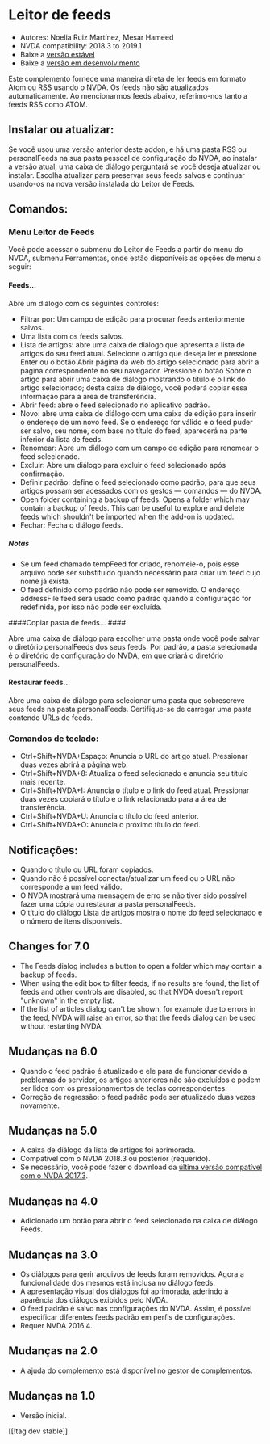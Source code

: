 # Leitor de feeds #

* Autores: Noelia Ruiz Martínez, Mesar Hameed
* NVDA compatibility: 2018.3 to 2019.1
* Baixe a [versão estável][1]
* Baixe a [versão em desenvolvimento][2]

Este complemento fornece uma maneira direta de ler feeds em formato Atom ou
RSS usando o NVDA. Os feeds não são atualizados automaticamente.  Ao
mencionarmos feeds abaixo, referimo-nos tanto a feeds RSS como ATOM.

## Instalar ou atualizar: ##

Se você usou uma versão anterior deste addon, e há uma pasta RSS ou
personalFeeds na sua pasta pessoal de configuração do NVDA, ao instalar a
versão atual, uma caixa de diálogo perguntará se você deseja atualizar ou
instalar. Escolha atualizar para preservar seus feeds salvos e continuar
usando-os na nova versão instalada do Leitor de Feeds.

## Comandos: ##

### Menu Leitor de Feeds ###

Você pode acessar o submenu do Leitor de Feeds a partir do menu do NVDA,
submenu Ferramentas, onde estão disponíveis as opções de menu a seguir:

#### Feeds... ####

Abre um diálogo com os seguintes controles:

* Filtrar por: Um campo de edição para procurar feeds anteriormente salvos.
* Uma lista com os feeds salvos.
* Lista de artigos: abre uma caixa de diálogo que apresenta a lista de
  artigos do seu feed atual. Selecione o artigo que deseja ler e pressione
  Enter ou o botão Abrir página da web do artigo selecionado para abrir a
  página correspondente no seu navegador. Pressione o botão Sobre o artigo
  para abrir uma caixa de diálogo mostrando o título e o link do artigo
  selecionado; desta caixa de diálogo, você poderá copiar essa informação
  para a área de transferência.
* Abrir feed: abre o feed selecionado no aplicativo padrão.
* Novo: abre uma caixa de diálogo com uma caixa de edição para inserir o
  endereço de um novo feed. Se o endereço for válido e o feed puder ser
  salvo, seu nome, com base no título do feed, aparecerá na parte inferior
  da lista de feeds.
* Renomear: Abre um diálogo com um campo de edição para renomear o feed
  selecionado.
* Excluir: Abre um diálogo para excluir o feed selecionado após confirmação.
* Definir padrão: define o feed selecionado como padrão, para que seus
  artigos possam ser acessados com os gestos — comandos — do NVDA.
* Open folder containing a backup of feeds: Opens a folder which may contain
  a backup of feeds. This can be useful to explore and delete feeds which
  shouldn't be imported when the add-on is updated.
* Fechar: Fecha o diálogo feeds.

##### Notas #####

* Se um feed chamado tempFeed for criado, renomeie-o, pois esse arquivo pode
  ser substituído quando necessário para criar um feed cujo nome já exista.
* O feed definido como padrão não pode ser removido. O endereço addressFile
  feed será usado como padrão quando a configuração for redefinida, por isso
  não pode ser excluída.

####Copiar pasta de feeds... ####

Abre uma caixa de diálogo para escolher uma pasta onde você pode salvar o
diretório personalFeeds dos seus feeds. Por padrão, a pasta selecionada é o
diretório de configuração do NVDA, em que criará o diretório personalFeeds.

#### Restaurar feeds... ####

Abre uma caixa de diálogo para selecionar uma pasta que sobrescreve seus
feeds na pasta personalFeeds. Certifique-se de carregar uma pasta contendo
URLs de feeds.

### Comandos de teclado: ###

* Ctrl+Shift+NVDA+Espaço: Anuncia o URL do artigo atual. Pressionar duas
  vezes abrirá a página web.
* Ctrl+Shift+NVDA+8: Atualiza o feed selecionado e anuncia seu título mais
  recente.
* Ctrl+Shift+NVDA+I: Anuncia o título e o link do feed atual. Pressionar
  duas vezes copiará o título e o link relacionado para a área de
  transferência.
* Ctrl+Shift+NVDA+U: Anuncia o título do feed anterior.
* Ctrl+Shift+NVDA+O: Anuncia o próximo título do feed.

## Notificações: ##

* Quando o título ou URL foram copiados.
* Quando não é possível conectar/atualizar um feed ou o URL não corresponde
  a um feed válido.
* O NVDA mostrará uma mensagem de erro se não tiver sido possível fazer uma
  cópia ou restaurar a pasta personalFeeds.
* O título do diálogo Lista de artigos mostra o nome do feed selecionado e o
  número de itens disponíveis.

## Changes for 7.0 ##

* The Feeds dialog includes a button to open a folder which may contain a
  backup of feeds.
* When using the edit box to filter feeds, if no results are found, the list
  of feeds and other controls are disabled, so that NVDA doesn't report
  "unknown" in the empty list.
* If the list of articles dialog can't be shown, for example due to errors
  in the feed, NVDA will raise an error, so that the feeds dialog can be
  used without restarting NVDA.

## Mudanças na 6.0 ##

* Quando o feed padrão é atualizado e ele para de funcionar devido a
  problemas do servidor, os artigos anteriores não são excluídos e podem ser
  lidos com os pressionamentos de teclas correspondentes.
* Correção de regressão: o feed padrão pode ser atualizado duas vezes
  novamente.

## Mudanças na 5.0 ##

* A caixa de diálogo da lista de artigos foi aprimorada.
* Compatível com o NVDA 2018.3 ou posterior (requerido).
* Se necessário, você pode fazer o download da [última versão compatível com
  o NVDA 2017.3][3].

## Mudanças na 4.0 ##

* Adicionado um botão para abrir o feed selecionado na caixa de diálogo
  Feeds.

## Mudanças na 3.0 ##

* Os diálogos para gerir arquivos de feeds foram removidos. Agora a
  funcionalidade dos mesmos está inclusa no diálogo feeds.
* A apresentação visual dos diálogos foi aprimorada, aderindo à aparência
  dos diálogos exibidos pelo NVDA.
* O feed padrão é salvo nas configurações do NVDA. Assim, é possível
  especificar diferentes feeds padrão em perfis de configurações.
* Requer NVDA 2016.4.


## Mudanças na 2.0 ##

* A ajuda do complemento está disponível no gestor de complementos.

## Mudanças na 1.0 ##

* Versão inicial.

[[!tag dev stable]]

[1]: https://addons.nvda-project.org/files/get.php?file=rf

[2]: https://addons.nvda-project.org/files/get.php?file=rf-dev

[3]: https://addons.nvda-project.org/files/get.php?file=rf-o
